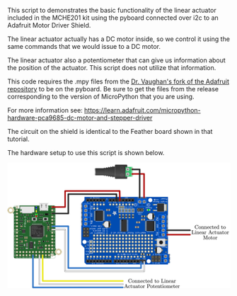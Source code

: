 This script to demonstrates the basic functionality of the linear actuator included in the MCHE201 kit using the pyboard connected over i2c to an Adafruit Motor Driver Shield.

The linear actuator actually has a DC motor inside, so we control it using the same commands that we would issue to a DC motor.

The linear actuator also a potentiometer that can give us information about the position of the actuator. This script does not utilize that information.

This code requires the .mpy files from the [Dr. Vaughan's fork of the Adafruit repository](https://github.com/DocVaughan/micropython-adafruit-pca9685) to be on the pyboard. Be sure to get the files from the release corresponding to the version of MicroPython that you are using.

For more information see:
https://learn.adafruit.com/micropython-hardware-pca9685-dc-motor-and-stepper-driver

The circuit on the shield is identical to the Feather board shown in that tutorial.

The hardware setup to use this script is shown below.

![Linear Actuator Hardware Setup](pyboard_breadboard_motorShield_linearActuator.png)
